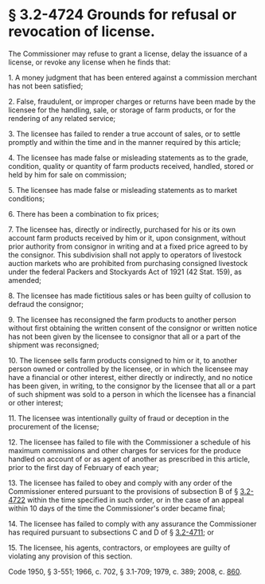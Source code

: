 # § 3.2-4724 Grounds for refusal or revocation of license.

<p>The Commissioner may refuse to grant a license, delay the issuance of a license, or revoke any license when he finds that:</p><p>1. A money judgment that has been entered against a commission merchant has not been satisfied;</p><p>2. False, fraudulent, or improper charges or returns have been made by the licensee for the handling, sale, or storage of farm products, or for the rendering of any related service;</p><p>3. The licensee has failed to render a true account of sales, or to settle promptly and within the time and in the manner required by this article;</p><p>4. The licensee has made false or misleading statements as to the grade, condition, quality or quantity of farm products received, handled, stored or held by him for sale on commission;</p><p>5. The licensee has made false or misleading statements as to market conditions;</p><p>6. There has been a combination to fix prices;</p><p>7. The licensee has, directly or indirectly, purchased for his or its own account farm products received by him or it, upon consignment, without prior authority from consignor in writing and at a fixed price agreed to by the consignor. This subdivision shall not apply to operators of livestock auction markets who are prohibited from purchasing consigned livestock under the federal Packers and Stockyards Act of 1921 (42 Stat. 159), as amended;</p><p>8. The licensee has made fictitious sales or has been guilty of collusion to defraud the consignor;</p><p>9. The licensee has reconsigned the farm products to another person without first obtaining the written consent of the consignor or written notice has not been given by the licensee to consignor that all or a part of the shipment was reconsigned;</p><p>10. The licensee sells farm products consigned to him or it, to another person owned or controlled by the licensee, or in which the licensee may have a financial or other interest, either directly or indirectly, and no notice has been given, in writing, to the consignor by the licensee that all or a part of such shipment was sold to a person in which the licensee has a financial or other interest;</p><p>11. The licensee was intentionally guilty of fraud or deception in the procurement of the license;</p><p>12. The licensee has failed to file with the Commissioner a schedule of his maximum commissions and other charges for services for the produce handled on account of or as agent of another as prescribed in this article, prior to the first day of February of each year;</p><p>13. The licensee has failed to obey and comply with any order of the Commissioner entered pursuant to the provisions of subsection B of § <a href='http://law.lis.virginia.gov/vacode/3.2-4722/'>3.2-4722</a> within the time specified in such order, or in the case of an appeal within 10 days of the time the Commissioner's order became final;</p><p>14. The licensee has failed to comply with any assurance the Commissioner has required pursuant to subsections C and D of § <a href='http://law.lis.virginia.gov/vacode/3.2-4711/'>3.2-4711</a>; or</p><p>15. The licensee, his agents, contractors, or employees are guilty of violating any provision of this section.</p><p>Code 1950, § 3-551; 1966, c. 702, § 3.1-709; 1979, c. 389; 2008, c. <a href='http://lis.virginia.gov/cgi-bin/legp604.exe?081+ful+CHAP0860'>860</a>.</p>